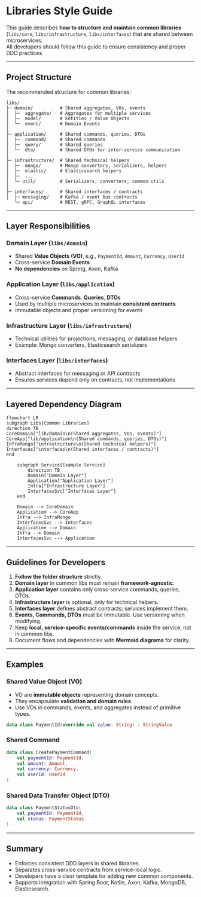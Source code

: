 # Libraries Style Guide

This guide describes **how to structure and maintain common libraries** (`libs/core`, `libs/infrastructure`, `libs/interfaces`) that are shared between microservices.  
All developers should follow this guide to ensure consistency and proper DDD practices.

---

## Project Structure

The recommended structure for common libraries:

```
libs/
├─ domain/          # Shared aggregates, VOs, events
│  ├─  aggregate/   # Aggregates for multiple services
│  ├─  model/       # Entities / Value Objects
│  └─  event/       # Domain Events
│
├─ application/     # Shared commands, queries, DTOs
│  ├─  command/     # Shared commands
│  ├─  query/       # Shared queries
│  └─  dto/         # Shared DTOs for inter-service communication
│
├─ infrastructure/  # Shared technical helpers
│  ├─  mongo/       # Mongo converters, serializers, helpers
│  ├─  elastic/     # Elasticsearch helpers
│  ├─  ...
│  └─ util/         # Serializers, converters, common utils
│
├─ interfaces/      # Shared interfaces / contracts
│  ├─ messaging/    # Kafka / event bus contracts
   └─ api/          # REST, gRPC, GraphQL interfaces
```

---

## Layer Responsibilities

### Domain Layer (`libs/domain`)
- Shared **Value Objects (VO)**, e.g., `PaymentId`, `Amount`, `Currency`, `UserId`
- Cross-service **Domain Events**
- **No dependencies** on Spring, Axon, Kafka

### Application Layer (`libs/application`)
- Cross-service **Commands**, **Queries**, **DTOs**
- Used by multiple microservices to maintain **consistent contracts**
- Immutable objects and proper versioning for events

### Infrastructure Layer (`libs/infrastructure`)
- Technical utilities for projections, messaging, or database helpers
- Example: Mongo converters, Elasticsearch serializers

### Interfaces Layer (`libs/interfaces`)
- Abstract interfaces for messaging or API contracts
- Ensures services depend only on contracts, not implementations

---

## Layered Dependency Diagram

```mermaid
flowchart LR
subgraph Libs[Common Libraries]
direction TB
CoreDomain["lib/domain\n(Shared aggregates, VOs, events)"]
CoreApp["lib/application\n(Shared commands, queries, DTOs)"]
InfraMongo["infrastructure\n(Shared technical helpers)"]
Interfaces["interfaces\n(Shared interfaces / contracts)"]
end

    subgraph Service[Example Service]
        direction TB
        Domain["Domain Layer"]
        Application["Application Layer"]
        Infra["Infrastructure Layer"]
        InterfacesSvc["Interfaces Layer"]
    end

    Domain --> CoreDomain
    Application --> CoreApp
    Infra --> InfraMongo
    InterfacesSvc --> Interfaces
    Application --> Domain
    Infra --> Domain
    InterfacesSvc --> Application
```

---

## Guidelines for Developers

1. **Follow the folder structure** strictly.
2. **Domain layer** in common libs must remain **framework-agnostic**.
3. **Application layer** contains only cross-service commands, queries, DTOs.
4. **Infrastructure layer** is optional, only for technical helpers.
5. **Interfaces layer** defines abstract contracts; services implement them.
6. **Events, Commands, DTOs** must be immutable. Use versioning when modifying.
7. Keep **local, service-specific events/commands** inside the service, not in common libs.
8. Document flows and dependencies with **Mermaid diagrams** for clarity.

---

## Examples

### Shared Value Object (VO)

- VO are **immutable objects** representing domain concepts.
- They encapsulate **validation and domain rules**.
- Use VOs in commands, events, and aggregates instead of primitive types.

```kotlin
data class PaymentId(override val value: String) : StringValue
```

### Shared Command

```kotlin
data class CreatePaymentCommand(
    val paymentId: PaymentId,
    val amount: Amount,
    val currency: Currency,
    val userId: UserId
)
```

### Shared Data Transfer Object (DTO)

```kotlin
data class PaymentStatusDto(
    val paymentId: PaymentId,
    val status: PaymentStatus
)
```

---

## Summary

- Enforces consistent DDD layers in shared libraries.
- Separates cross-service contracts from service-local logic.
- Developers have a clear template for adding new common components.
- Supports integration with Spring Boot, Kotlin, Axon, Kafka, MongoDB, Elasticsearch.


